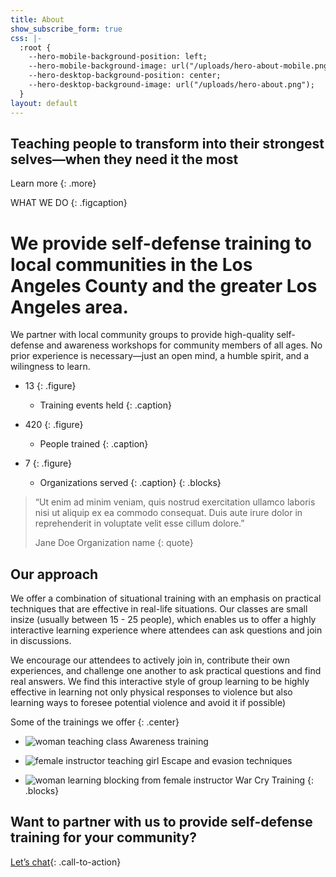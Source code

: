 ```yaml
---
title: About
show_subscribe_form: true
css: |-
  :root {
    --hero-mobile-background-position: left;
    --hero-mobile-background-image: url("/uploads/hero-about-mobile.png");
    --hero-desktop-background-position: center;
    --hero-desktop-background-image: url("/uploads/hero-about.png");
  }
layout: default
---
```


<section class="hero">

# Teaching people to transform into their strongest selves—when they need it the most

Learn more
{: .more}
</section>
WHAT WE DO
{: .figcaption}

# We provide self-defense training to local communities in the Los Angeles County and the greater Los Angeles area.

We partner with local community groups to provide high-quality self-defense and awareness workshops for community members of all ages. No prior experience is necessary—just an open mind, a humble spirit, and a wilingness to learn.

<section class="numbers">

* 13
  {: .figure}

  * Training events held
    {: .caption}

* 420
  {: .figure}

  * People trained
    {: .caption}

* 7
  {: .figure}

  * Organizations served
    {: .caption}
{: .blocks}
</section>

<section class="hero testimonials">


> “Ut enim ad minim veniam, quis nostrud exercitation ullamco laboris nisi ut aliquip ex ea commodo consequat. Duis aute irure dolor in reprehenderit in voluptate velit esse cillum dolore.”
>
>   Jane Doe
>   Organization name
>   {: quote}

# Our approach

We offer a combination of situational training with an emphasis on practical techniques that are effective in real-life situations.  Our classes are small insize (usually between 15 - 25 people), which enables us to offer a highly interactive learning experience where attendees can ask questions and join in discussions.  

We encourage our attendees to  actively join in, contribute their own experiences, and challenge one another to ask practical questions and find real answers. We find this interactive style of group learning to be highly effective in learning not only physical responses to violence but also learning ways to foresee potential violence and avoid it if possible)

Some of the trainings we offer
{: .center}

* ![woman teaching class](/uploads/classes-1.png)
  Awareness training

* ![female instructor teaching girl](/uploads/classes-2.png)
  Escape and evasion techniques

* ![woman learning blocking from female instructor](/uploads/classes-3.png)
  War Cry Training
{: .blocks}



## Want to partner with us to provide self-defense training for your community?

[Let’s chat](/contact){: .call-to-action}
